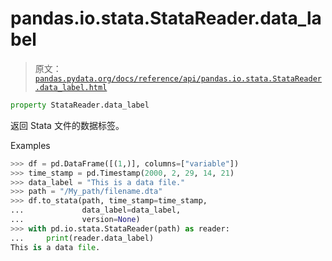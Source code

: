 # pandas.io.stata.StataReader.data_label

> 原文：[`pandas.pydata.org/docs/reference/api/pandas.io.stata.StataReader.data_label.html`](https://pandas.pydata.org/docs/reference/api/pandas.io.stata.StataReader.data_label.html)

```py
property StataReader.data_label
```

返回 Stata 文件的数据标签。

Examples

```py
>>> df = pd.DataFrame([(1,)], columns=["variable"])
>>> time_stamp = pd.Timestamp(2000, 2, 29, 14, 21)
>>> data_label = "This is a data file."
>>> path = "/My_path/filename.dta"
>>> df.to_stata(path, time_stamp=time_stamp,    
...             data_label=data_label,  
...             version=None)  
>>> with pd.io.stata.StataReader(path) as reader:  
...     print(reader.data_label)  
This is a data file. 
```
